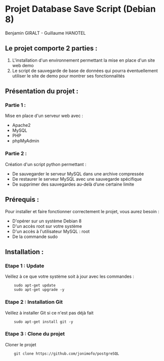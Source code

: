 
# Projet Database Save Script (Debian 8)
Benjamin GIRALT - Guillaume HANOTEL


## Le projet comporte 2 parties :
1) L'installation d'un environnement permettant la mise en place d'un site web demo
2) Le script de sauvegarde de base de données qui pourra éventuellement utiliser le site de demo pour montrer ses fonctionnalités

## Présentation du projet :
### Partie 1 :
Mise en place d'un serveur web avec : 
- Apache2
- MySQL
- PHP
- phpMyAdmin

### Partie 2 :
Création d'un script python permettant :
- De sauvegarder le serveur MySQL dans une archive compressée 
- De restaurer le serveur MySQL avec une sauvegarde spécifique 
- De supprimer des sauvegardes au-delà d’une certaine limite


## Prérequis :
 Pour installer et faire fonctionner correctement le projet, vous aurez besoin :
 - D'opérer sur un système Debian 8
 - D'un accès root sur votre système
 - D'un accès à l'utilisateur MySQL  : root
 - De la commande sudo


## Installation :

### Etape 1 : Update
   Veillez à ce que votre système soit à jour avec les commandes :

        sudo apt-get update
        sudo apt-get upgrade -y

### Etape 2 : Installation Git

   Veillez à installer Git si ce n'est pas déjà fait

        sudo apt-get install git -y


### Etape 3 : Clone du projet 

   Cloner le projet

        git clone https://github.com/jonimofo/postgreSQL

